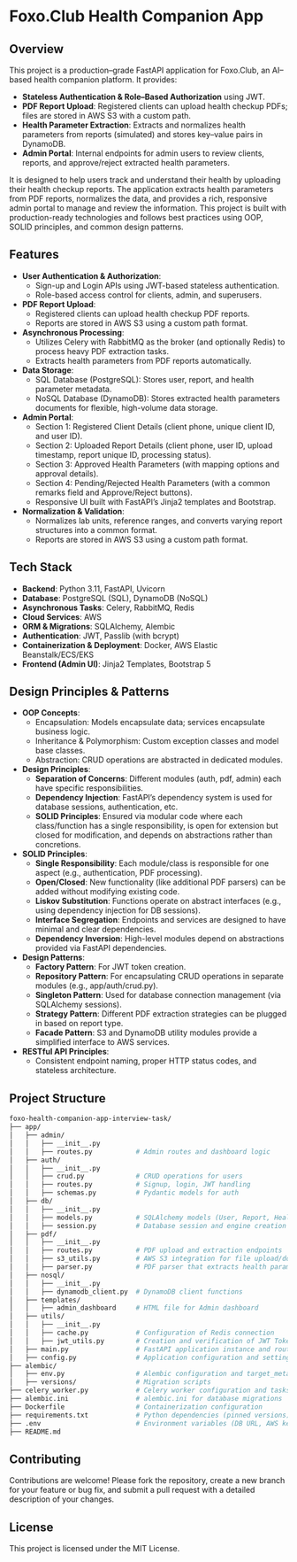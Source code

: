 # Foxo.Club Health Companion App

## Overview
This project is a production–grade FastAPI application for Foxo.Club, an AI–based health companion platform. It provides:
- **Stateless Authentication & Role–Based Authorization** using JWT.
- **PDF Report Upload**: Registered clients can upload health checkup PDFs; files are stored in AWS S3 with a custom path.
- **Health Parameter Extraction**: Extracts and normalizes health parameters from reports (simulated) and stores key–value pairs in DynamoDB.
- **Admin Portal**: Internal endpoints for admin users to review clients, reports, and approve/reject extracted health parameters.

It is designed to help users track and understand their health by uploading their health checkup reports. The application extracts health parameters from PDF reports, normalizes the data, and provides a rich, responsive admin portal to manage and review the information. This project is built with production-ready technologies and follows best practices using OOP, SOLID principles, and common design patterns.

## Features
- **User Authentication & Authorization**:  
  - Sign-up and Login APIs using JWT-based stateless authentication.
  - Role-based access control for clients, admin, and superusers.
- **PDF Report Upload**:  
  - Registered clients can upload health checkup PDF reports.
  - Reports are stored in AWS S3 using a custom path format.
- **Asynchronous Processing**:  
  - Utilizes Celery with RabbitMQ as the broker (and optionally Redis) to process heavy PDF extraction tasks.
  - Extracts health parameters from PDF reports automatically.
- **Data Storage**:  
  - SQL Database (PostgreSQL): Stores user, report, and health parameter metadata.
  - NoSQL Database (DynamoDB): Stores extracted health parameters documents for flexible, high-volume data storage.
- **Admin Portal**:  
  - Section 1: Registered Client Details (client phone, unique client ID, and user ID).
  - Section 2: Uploaded Report Details (client phone, user ID, upload timestamp, report unique ID, processing status).
  - Section 3: Approved Health Parameters (with mapping options and approval details).
  - Section 4: Pending/Rejected Health Parameters (with a common remarks field and Approve/Reject buttons).
  - Responsive UI built with FastAPI’s Jinja2 templates and Bootstrap.
- **Normalization & Validation**:  
  - Normalizes lab units, reference ranges, and converts varying report structures into a common format.
  - Reports are stored in AWS S3 using a custom path format.

## Tech Stack
  - **Backend**: Python 3.11, FastAPI, Uvicorn
  - **Database**: PostgreSQL (SQL), DynamoDB (NoSQL)
  - **Asynchronous Tasks**: Celery, RabbitMQ, Redis
  - **Cloud Services**: AWS
  - **ORM & Migrations**: SQLAlchemy, Alembic
  - **Authentication**: JWT, Passlib (with bcrypt)
  - **Containerization & Deployment**: Docker, AWS Elastic Beanstalk/ECS/EKS
  - **Frontend (Admin UI)**: Jinja2 Templates, Bootstrap 5

## Design Principles & Patterns
- **OOP Concepts**:
  - Encapsulation: Models encapsulate data; services encapsulate business logic.
  - Inheritance & Polymorphism: Custom exception classes and model base classes.
  - Abstraction: CRUD operations are abstracted in dedicated modules.
- **Design Principles**:  
  - **Separation of Concerns**: Different modules (auth, pdf, admin) each have specific responsibilities.
  - **Dependency Injection**: FastAPI’s dependency system is used for database sessions, authentication, etc.
  - **SOLID Principles**: Ensured via modular code where each class/function has a single responsibility, is open for extension but closed for modification, and depends on abstractions rather than concretions.
- **SOLID Principles**:
  - **Single Responsibility**: Each module/class is responsible for one aspect (e.g., authentication, PDF processing).
  - **Open/Closed**: New functionality (like additional PDF parsers) can be added without modifying existing code.
  - **Liskov Substitution**: Functions operate on abstract interfaces (e.g., using dependency injection for DB sessions).
  - **Interface Segregation**: Endpoints and services are designed to have minimal and clear dependencies.
  - **Dependency Inversion**: High-level modules depend on abstractions provided via FastAPI dependencies.
- **Design Patterns**:  
  - **Factory Pattern**: For JWT token creation.
  - **Repository Pattern**: For encapsulating CRUD operations in separate modules (e.g., app/auth/crud.py).
  - **Singleton Pattern**: Used for database connection management (via SQLAlchemy sessions).
  - **Strategy Pattern**: Different PDF extraction strategies can be plugged in based on report type.
  - **Facade Pattern**: S3 and DynamoDB utility modules provide a simplified interface to AWS services.
- **RESTful API Principles**:  
  - Consistent endpoint naming, proper HTTP status codes, and stateless architecture.

## Project Structure
```bash
foxo-health-companion-app-interview-task/
├── app/
│   ├── admin/
│   │   ├── __init__.py
│   │   ├── routes.py           # Admin routes and dashboard logic
│   ├── auth/
│   │   ├── __init__.py
│   │   ├── crud.py             # CRUD operations for users
│   │   ├── routes.py           # Signup, login, JWT handling
│   │   ├── schemas.py          # Pydantic models for auth
│   ├── db/
│   │   ├── __init__.py
│   │   ├── models.py           # SQLAlchemy models (User, Report, HealthParameter, etc.)
│   │   ├── session.py          # Database session and engine creation
│   ├── pdf/
│   │   ├── __init__.py
│   │   ├── routes.py           # PDF upload and extraction endpoints
│   │   ├── s3_utils.py         # AWS S3 integration for file upload/download
│   │   ├── parser.py           # PDF parser that extracts health parameters
│   ├── nosql/
│   │   ├── __init__.py
│   │   ├── dynamodb_client.py  # DynamoDB client functions
│   ├── templates/
│   │   ├── admin_dashboard     # HTML file for Admin dashboard
│   ├── utils/
│   │   ├── __init__.py
│   │   ├── cache.py            # Configuration of Redis connection
│   │   ├── jwt_utils.py        # Creation and verification of JWT Token
│   ├── main.py                 # FastAPI application instance and route inclusions
│   ├── config.py               # Application configuration and settings
├── alembic/
│   ├── env.py                  # Alembic configuration and target_metadata
│   ├── versions/               # Migration scripts
├── celery_worker.py            # Celery worker configuration and tasks
├── alembic.ini                 # alembic.ini for database migrations
├── Dockerfile                  # Containerization configuration
├── requirements.txt            # Python dependencies (pinned versions)
├── .env                        # Environment variables (DB URL, AWS keys, etc.)
├── README.md
```

## Contributing
  Contributions are welcome! Please fork the repository, create a new branch for your feature or bug fix, and submit a pull request with a detailed description of your changes.

## License
  This project is licensed under the MIT License.

